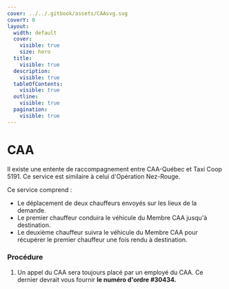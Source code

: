 ```yaml
---
cover: ../../.gitbook/assets/CAAsvg.svg
coverY: 0
layout:
  width: default
  cover:
    visible: true
    size: hero
  title:
    visible: true
  description:
    visible: true
  tableOfContents:
    visible: true
  outline:
    visible: true
  pagination:
    visible: true
---
```


# CAA

Il existe une entente de raccompagnement entre CAA-Québec et Taxi Coop 5191. Ce service est similaire à celui d'Opération Nez-Rouge.

Ce service comprend :

* Le déplacement de deux chauffeurs envoyés sur les lieux de la demande.
* Le premier chauffeur conduira le véhicule du Membre CAA jusqu'à destination.
* Le deuxième chauffeur suivra le véhicule du Membre CAA pour récupérer le premier chauffeur une fois rendu à destination.

### Procédure

1. Un appel du CAA sera toujours placé par un employé du CAA. Ce dernier devrait vous fournir **le numéro d'ordre #30434.**
